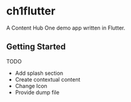 # ch1flutter

A Content Hub One demo app written in Flutter.

## Getting Started

TODO
- Add splash section
- Create contextual content
- Change Icon
- Provide dump file

